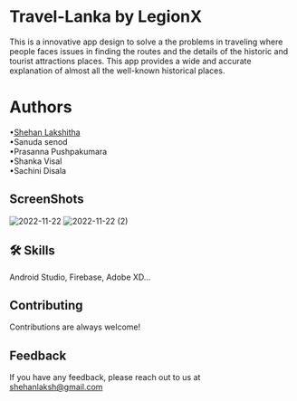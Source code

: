 # Travel-Lanka by <b> LegionX</b>
This is a innovative app design to solve a the problems in traveling where people faces issues in finding the routes and the details of the historic and tourist attractions places.
This app provides a wide and accurate explanation of almost all the well-known historical places.  

# Authors
•<a href=https://github.com/Shehan-lakshitha>Shehan Lakshitha</a>
<br>
•Sanuda senod
<br>
•Prasanna Pushpakumara
<br>
•Shanka Visal
<br>
•Sachini Disala


## ScreenShots
![2022-11-22](https://user-images.githubusercontent.com/90453471/203267118-9125971a-e7bb-4d88-a659-0aa32fe64d99.png)    ![2022-11-22 (2)](https://user-images.githubusercontent.com/90453471/203267236-a57414e7-9b7e-40c7-91ca-158370ad4b96.png)


## 🛠 Skills
Android Studio, Firebase, Adobe XD...


## Contributing

Contributions are always welcome!


## Feedback

If you have any feedback, please reach out to us at shehanlaksh@gmail.com

